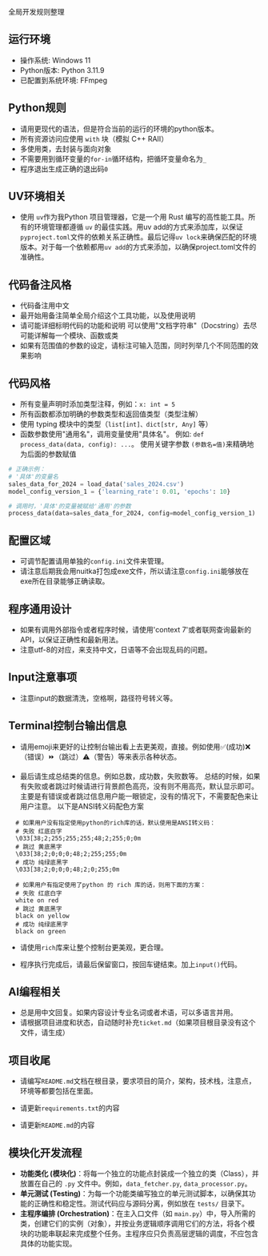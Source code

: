 全局开发规则整理

## 运行环境

- 操作系统: Windows 11
- Python版本: Python 3.11.9
- 已配置到系统环境: FFmpeg

## Python规则

- 请用更现代的语法，但是符合当前的运行的环境的python版本。
- 所有资源访问应使用 `with` 块（模拟 C++ RAII）
- 多使用类，去封装与面向对象
- 不需要用到循环变量的`for-in`循环结构，把循环变量命名为`_`
- 程序退出生成正确的退出码`0`

## UV环境相关

- 使用 `uv`作为我Python 项目管理器，它是一个用 Rust 编写的高性能工具。所有的环境管理都遵循 `uv` 的最佳实践。用uv add的方式来添加库，以保证`pyproject.toml`文件的依赖关系正确性。最后记得`uv lock`来确保匹配的环境版本。对于每一个依赖都用`uv add`的方式来添加，以确保project.toml文件的准确性。

## 代码备注风格

- 代码备注用中文
- 最开始用备注简单全局介绍这个工具功能，以及使用说明
- 请可能详细标明代码的功能和说明
  可以使用"文档字符串"（Docstring）去尽可能详解每一个模块、函数或类
- 如果有范围值的参数的设定，请标注可输入范围，同时列举几个不同范围的效果影响

## 代码风格
- 所有变量声明时添加类型注释，例如：`x: int = 5`
- 所有函数都添加明确的参数类型和返回值类型（类型注解）
- 使用 typing 模块中的类型（`list[int]、dict[str, Any]` 等）
- 函数参数使用"通用名"，调用变量使用"具体名"。
  例如: `def process_data(data, config): ...`。
  使用关键字参数 `(参数名=值)`来精确地为后面的参数赋值

```python
# 正确示例：
# '具体'的变量名
sales_data_for_2024 = load_data('sales_2024.csv')
model_config_version_1 = {'learning_rate': 0.01, 'epochs': 10}

# 调用时，'具体'的变量被赋给'通用'的参数
process_data(data=sales_data_for_2024, config=model_config_version_1)
```

## 配置区域

- 可调节配置请用单独的`config.ini`文件来管理。
- 请注意后期我会用nuitka打包成exe文件，所以请注意`config.ini`能够放在exe所在目录能够正确读取。

## 程序通用设计

- 如果有调用外部指令或者程序时候，请使用'context 7'或者联网查询最新的API，以保证正确性和最新用法。
- 注意utf-8的对应，来支持中文，日语等不会出现乱码的问题。

## Input注意事项

- 注意input的数据清洗，空格啊，路径符号转义等。

  

## Terminal控制台输出信息

- 请用emoji来更好的让控制台输出看上去更美观，直接。例如使用✅(成功)❌（错误）⏩（跳过）⚠️（警告）等来表示各种状态。

- 最后请生成总结类的信息。例如总数，成功数，失败数等。
  总结的时候，如果有失败或者跳过时候请进行背景颜色高亮，没有则不用高亮，默认显示即可。
  主要是有错误或者跳过信息用户能一眼锁定，没有的情况下，不需要配色来让用户注意。
  以下是ANSI转义码配色方案
```
  # 如果用户没有指定使用python的rich库的话，默认使用是ANSI转义码：
  # 失败 红底白字
  \033[38;2;255;255;255;48;2;255;0;0m
  # 跳过 黄底黑字
  \033[38;2;0;0;0;48;2;255;255;0m
  # 成功 纯绿底黑字
  \033[38;2;0;0;0;48;2;0;255;0m

  # 如果用户有指定使用了python 的 rich 库的话，则用下面的方案：
  # 失败 红底白字
  white on red
  # 跳过 黄底黑字
  black on yellow
  # 成功 纯绿底黑字
  black on green
```

- 请使用`rich`库来让整个控制台更美观，更合理。

- 程序执行完成后，请最后保留窗口，按回车键结束。加上`input()`代码。

## AI编程相关

- 总是用中文回复。如果内容设计专业名词或者术语，可以多语言并用。
- 请根据项目进度和状态，自动随时补充`ticket.md`（如果项目根目录没有这个文件，请生成）

## 项目收尾

- 请编写`README.md`文档在根目录，要求项目的简介，架构，技术栈，注意点，环境等都要包括在里面。

- 请更新`requirements.txt`的内容
- 请更新`README.md`的内容

## 模块化开发流程

- **功能类化 (模块化)**：将每一个独立的功能点封装成一个独立的类（Class），并放置在自己的 `.py` 文件中。例如，`data_fetcher.py`, `data_processor.py`。
- **单元测试 (Testing)**：为每一个功能类编写独立的单元测试脚本，以确保其功能的正确性和稳定性。测试代码应与源码分离，例如放在 `tests/` 目录下。
- **主程序编排 (Orchestration)**：在主入口文件（如 `main.py`）中，导入所需的类，创建它们的实例（对象），并按业务逻辑顺序调用它们的方法，将各个模块的功能串联起来完成整个任务。主程序应只负责高层逻辑的调度，不应包含具体的功能实现。